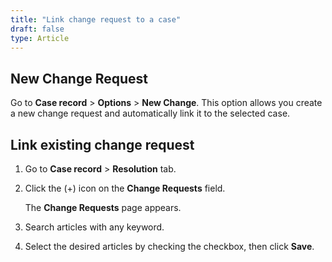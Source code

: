 ```yaml
---
title: "Link change request to a case"
draft: false
type: Article
---
```



## New Change Request
Go to **Case record** > **Options** > **New Change**. This option allows you create a new change request and automatically link it to the selected case. 

## Link existing change request 
1.	Go to **Case record** > **Resolution** tab. 
2.	Click the (+) icon on the **Change Requests** field. 

    The **Change Requests** page appears.
3.	Search articles with any keyword. 
4.	Select the desired articles by checking the checkbox, then click **Save**. 
